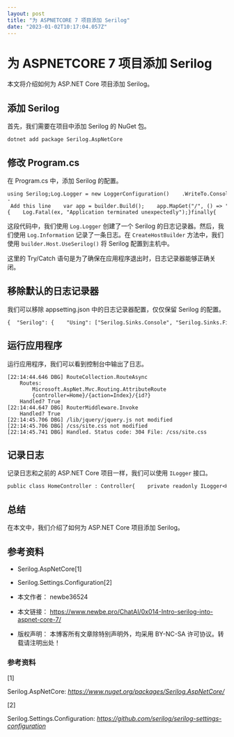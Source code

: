 ```yaml
---
layout: post
title: "为 ASPNETCORE 7 项目添加 Serilog"
date: "2023-01-02T10:17:04.057Z"
---
```

为 ASPNETCORE 7 项目添加 Serilog
===========================

本文将介绍如何为 ASP.NET Core 项目添加 Serilog。

添加 Serilog
----------

首先，我们需要在项目中添加 Serilog 的 NuGet 包。

    dotnet add package Serilog.AspNetCore
    

修改 Program.cs
-------------

在 Program.cs 中，添加 Serilog 的配置。

    using Serilog;Log.Logger = new LoggerConfiguration()    .WriteTo.Console()    .CreateLogger();try{    Log.Information("Starting web application");    var builder = WebApplication.CreateBuilder(args);    builder.Host.UseSerilog(); // <-- Add this line    var app = builder.Build();    app.MapGet("/", () => "Hello World!");    app.Run();}catch (Exception ex){    Log.Fatal(ex, "Application terminated unexpectedly");}finally{    Log.CloseAndFlush();}

这段代码中，我们使用 `Log.Logger` 创建了一个 Serilog 的日志记录器。然后，我们使用 `Log.Information` 记录了一条日志。在 `CreateHostBuilder` 方法中，我们使用 `builder.Host.UseSerilog()` 将 Serilog 配置到主机中。

这里的 Try/Catch 语句是为了确保在应用程序退出时，日志记录器能够正确关闭。

移除默认的日志记录器
----------

我们可以移除 appsetting.json 中的日志记录器配置，仅仅保留 Serilog 的配置。

    {  "Serilog": {    "Using": ["Serilog.Sinks.Console", "Serilog.Sinks.File"],    "MinimumLevel": "Debug",    "WriteTo": [{ "Name": "Console" }],    "Enrich": ["FromLogContext", "WithMachineName", "WithThreadId"]  }}

运行应用程序
------

运行应用程序，我们可以看到控制台中输出了日志。

    [22:14:44.646 DBG] RouteCollection.RouteAsync
        Routes:
            Microsoft.AspNet.Mvc.Routing.AttributeRoute
            {controller=Home}/{action=Index}/{id?}
        Handled? True
    [22:14:44.647 DBG] RouterMiddleware.Invoke
        Handled? True
    [22:14:45.706 DBG] /lib/jquery/jquery.js not modified
    [22:14:45.706 DBG] /css/site.css not modified
    [22:14:45.741 DBG] Handled. Status code: 304 File: /css/site.css
    

记录日志
----

记录日志和之前的 ASP.NET Core 项目一样，我们可以使用 `ILogger` 接口。

    public class HomeController : Controller{    private readonly ILogger<HomeController> _logger;    public HomeController(ILogger<HomeController> logger)    {        _logger = logger;    }    public IActionResult Index()    {        _logger.LogInformation("Hello World!");        return View();    }}

总结
--

在本文中，我们介绍了如何为 ASP.NET Core 项目添加 Serilog。

参考资料
----

*   Serilog.AspNetCore\[1\]
*   Serilog.Settings.Configuration\[2\]

*   本文作者： newbe36524
*   本文链接： https://www.newbe.pro/ChatAI/0x014-Intro-serilog-into-aspnet-core-7/
*   版权声明： 本博客所有文章除特别声明外，均采用 BY-NC-SA 许可协议。转载请注明出处！

### 参考资料

\[1\]

Serilog.AspNetCore: _https://www.nuget.org/packages/Serilog.AspNetCore/_

\[2\]

Serilog.Settings.Configuration: _https://github.com/serilog/serilog-settings-configuration_